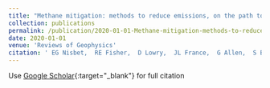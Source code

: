 ```yaml
---
title: "Methane mitigation: methods to reduce emissions, on the path to the Paris agreement"
collection: publications
permalink: /publication/2020-01-01-Methane-mitigation-methods-to-reduce-emissions-on-the-path-to-the-Paris-agreement
date: 2020-01-01
venue: 'Reviews of Geophysics'
citation: ' EG Nisbet,  RE Fisher,  D Lowry,  JL France,  G Allen,  S Bakkaloglu,  TJ Broderick,  M Cain,  M Coleman,  J Fernandez,  many others, &quot;Methane mitigation: methods to reduce emissions, on the path to the Paris agreement.&quot; Reviews of Geophysics, 2020.'
---
```

Use [Google Scholar](https://scholar.google.com/scholar?q=Methane+mitigation:+methods+to+reduce+emissions,+on+the+path+to+the+Paris+agreement){:target="_blank"} for full citation